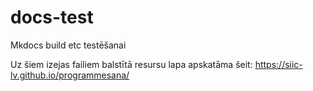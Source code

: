 # docs-test
Mkdocs build etc testēšanai

Uz šiem izejas failiem balstītā resursu lapa apskatāma šeit: https://siic-lv.github.io/programmesana/
